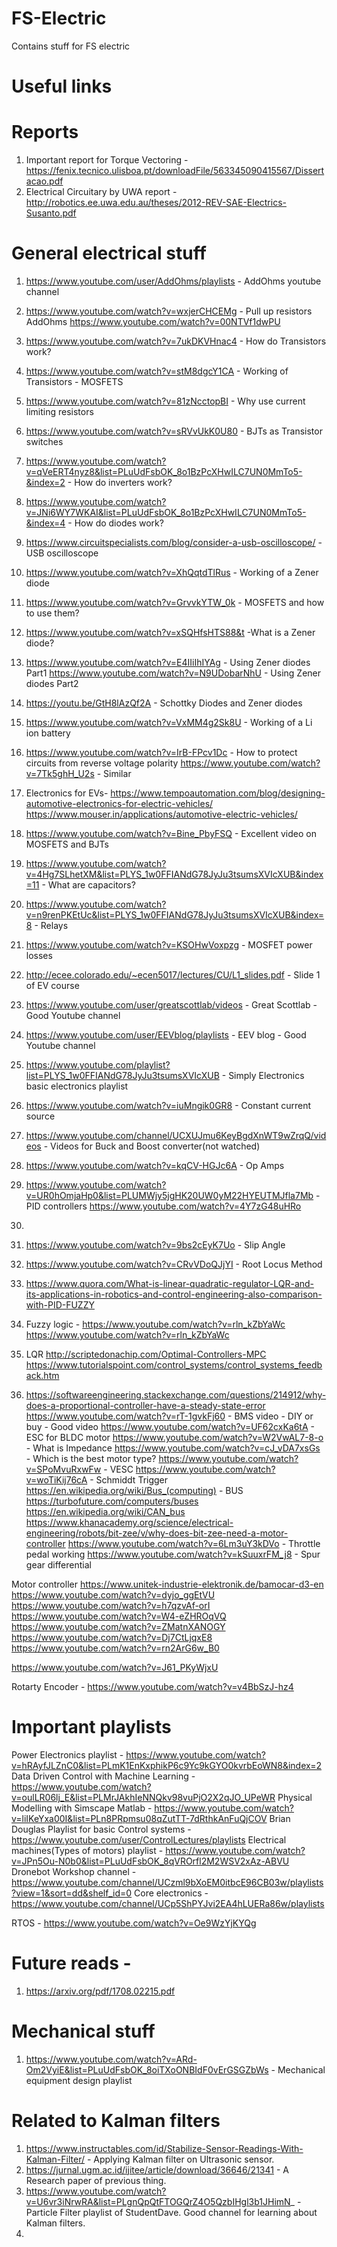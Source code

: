 # FS-Electric
Contains stuff for FS electric

# Useful links
# Reports 
1. Important report for Torque Vectoring - https://fenix.tecnico.ulisboa.pt/downloadFile/563345090415567/Dissertacao.pdf
2. Electrical Circuitary by UWA report - http://robotics.ee.uwa.edu.au/theses/2012-REV-SAE-Electrics-Susanto.pdf

# General electrical stuff
1. https://www.youtube.com/user/AddOhms/playlists - AddOhms youtube channel
2.  https://www.youtube.com/watch?v=wxjerCHCEMg - Pull up resistors AddOhms
    https://www.youtube.com/watch?v=00NTVf1dwPU
3. https://www.youtube.com/watch?v=7ukDKVHnac4 - How do Transistors work?
4. https://www.youtube.com/watch?v=stM8dgcY1CA - Working of Transistors - MOSFETS
5. https://www.youtube.com/watch?v=81zNcctopBI - Why use current limiting resistors
6. https://www.youtube.com/watch?v=sRVvUkK0U80 - BJTs as Transistor switches

8. https://www.youtube.com/watch?v=qVeERT4nyz8&list=PLuUdFsbOK_8o1BzPcXHwILC7UN0MmTo5-&index=2 - How do inverters work?
9. https://www.youtube.com/watch?v=JNi6WY7WKAI&list=PLuUdFsbOK_8o1BzPcXHwILC7UN0MmTo5-&index=4 - How do diodes work?
10. https://www.circuitspecialists.com/blog/consider-a-usb-oscilloscope/ - USB oscilloscope
11. https://www.youtube.com/watch?v=XhQqtdTlRus - Working of a Zener diode
12. https://www.youtube.com/watch?v=GrvvkYTW_0k - MOSFETS and how to use them?
13. https://www.youtube.com/watch?v=xSQHfsHTS88&t -What is a Zener diode?
14. https://www.youtube.com/watch?v=E4IIiIhIYAg - Using Zener diodes Part1
    https://www.youtube.com/watch?v=N9UDobarNhU - Using Zener diodes Part2
15. https://youtu.be/GtH8lAzQf2A - Schottky Diodes and Zener diodes
16. https://www.youtube.com/watch?v=VxMM4g2Sk8U - Working of a Li ion battery
17. https://www.youtube.com/watch?v=IrB-FPcv1Dc - How to protect circuits from reverse voltage polarity
    https://www.youtube.com/watch?v=7Tk5ghH_U2s - Similar
18. Electronics for EVs- https://www.tempoautomation.com/blog/designing-automotive-electronics-for-electric-vehicles/
                        https://www.mouser.in/applications/automotive-electric-vehicles/
19. https://www.youtube.com/watch?v=Bine_PbyFSQ - Excellent video on MOSFETS and BJTs
20. https://www.youtube.com/watch?v=4Hg7SLhetXM&list=PLYS_1w0FFIANdG78JyJu3tsumsXVIcXUB&index=11 - What are capacitors?
21. https://www.youtube.com/watch?v=n9renPKEtUc&list=PLYS_1w0FFIANdG78JyJu3tsumsXVIcXUB&index=8 - Relays
22. https://www.youtube.com/watch?v=KSOHwVoxpzg - MOSFET power losses
23. http://ecee.colorado.edu/~ecen5017/lectures/CU/L1_slides.pdf - Slide 1 of EV course
24. https://www.youtube.com/user/greatscottlab/videos - Great Scottlab - Good Youtube channel
25. https://www.youtube.com/user/EEVblog/playlists - EEV blog - Good Youtube channel
26. https://www.youtube.com/playlist?list=PLYS_1w0FFIANdG78JyJu3tsumsXVIcXUB - Simply Electronics basic electronics playlist
27. https://www.youtube.com/watch?v=iuMngik0GR8 - Constant current source
28. https://www.youtube.com/channel/UCXUJmu6KeyBgdXnWT9wZrqQ/videos - Videos for Buck and Boost converter(not watched)
29. https://www.youtube.com/watch?v=kqCV-HGJc6A - Op Amps
30. https://www.youtube.com/watch?v=UR0hOmjaHp0&list=PLUMWjy5jgHK20UW0yM22HYEUTMJfla7Mb - PID controllers
    https://www.youtube.com/watch?v=4Y7zG48uHRo
 31. 
 32. https://www.youtube.com/watch?v=9bs2cEyK7Uo - Slip Angle
 33. https://www.youtube.com/watch?v=CRvVDoQJjYI - Root Locus Method
 34. https://www.quora.com/What-is-linear-quadratic-regulator-LQR-and-its-applications-in-robotics-and-control-engineering-also-comparison-with-PID-FUZZY 
 35. Fuzzy logic - https://www.youtube.com/watch?v=rln_kZbYaWc
                      https://www.youtube.com/watch?v=rln_kZbYaWc
            
 36. LQR                     http://scriptedonachip.com/Optimal-Controllers-MPC
                      https://www.tutorialspoint.com/control_systems/control_systems_feedback.htm
 37. https://softwareengineering.stackexchange.com/questions/214912/why-does-a-proportional-controller-have-a-steady-state-error
https://www.youtube.com/watch?v=rT-1gvkFj60 - BMS video - DIY or buy - Good video
https://www.youtube.com/watch?v=UF62cxKa6tA - ESC for BLDC motor
https://www.youtube.com/watch?v=W2VwAL7-8-o - What is Impedance
https://www.youtube.com/watch?v=cJ_vDA7xsGs - Which is the best motor type?
https://www.youtube.com/watch?v=SPoMvuRxwFw - VESC
https://www.youtube.com/watch?v=woTiKij76cA - Schmiddt Trigger
https://en.wikipedia.org/wiki/Bus_(computing) - BUS
https://turbofuture.com/computers/buses
https://en.wikipedia.org/wiki/CAN_bus
https://www.khanacademy.org/science/electrical-engineering/robots/bit-zee/v/why-does-bit-zee-need-a-motor-controller
https://www.youtube.com/watch?v=6Lm3uY3kDVo - Throttle pedal working
https://www.youtube.com/watch?v=kSuuxrFM_j8 - Spur gear differential

Motor controller 
https://www.unitek-industrie-elektronik.de/bamocar-d3-en
https://www.youtube.com/watch?v=dyjo_ggEtVU
https://www.youtube.com/watch?v=h7qzvAf-orI
https://www.youtube.com/watch?v=W4-eZHROqVQ
https://www.youtube.com/watch?v=ZMatnXANOGY
https://www.youtube.com/watch?v=Dj7CtLjqxE8
https://www.youtube.com/watch?v=rn2ArG6w_B0

https://www.youtube.com/watch?v=J61_PKyWjxU


Rotarty Encoder - https://www.youtube.com/watch?v=v4BbSzJ-hz4
# Important playlists
Power Electronics playlist - https://www.youtube.com/watch?v=hRAyfJLZnC0&list=PLmK1EnKxphikP6c9Yc9kGYO0kvrbEoWN8&index=2 
Data Driven Control with Machine Learning - https://www.youtube.com/watch?v=oulLR06lj_E&list=PLMrJAkhIeNNQkv98vuPjO2X2qJO_UPeWR
Physical Modelling with Simscape Matlab - https://www.youtube.com/watch?v=liIKeYxa00I&list=PLn8PRpmsu08qZutTT-7dRthkAnFuQjCOV
Brian Douglas Playlist for basic Control systems - https://www.youtube.com/user/ControlLectures/playlists
Electrical machines(Types of motors) playlist - https://www.youtube.com/watch?v=JPn5Ou-N0b0&list=PLuUdFsbOK_8qVROrfl2M2WSV2xAz-ABVU
Dronebot Workshop channel - https://www.youtube.com/channel/UCzml9bXoEM0itbcE96CB03w/playlists?view=1&sort=dd&shelf_id=0
Core electronics - https://www.youtube.com/channel/UCp5ShPYJvi2EA4hLUERa86w/playlists

RTOS - https://www.youtube.com/watch?v=Oe9WzYjKYQg

# Future reads -
1. https://arxiv.org/pdf/1708.02215.pdf
# Mechanical stuff
1. https://www.youtube.com/watch?v=ARd-Om2VyiE&list=PLuUdFsbOK_8oiTXoONBIdF0vErGSGZbWs - Mechanical equipment design playlist


# Related to Kalman filters
1. https://www.instructables.com/id/Stabilize-Sensor-Readings-With-Kalman-Filter/ - Applying Kalman filter on Ultrasonic sensor.
2. https://jurnal.ugm.ac.id/ijitee/article/download/36646/21341 - A Research paper of previous thing.
3.  https://www.youtube.com/watch?v=U6vr3iNrwRA&list=PLgnQpQtFTOGQrZ4O5QzbIHgl3b1JHimN_ - Particle Filter playlist of StudentDave. Good channel for learning about Kalman filters.
4. 

